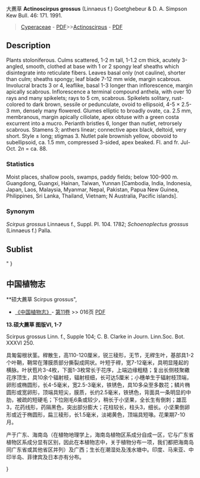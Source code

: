 大藨草 **Actinoscirpus grossus** (Linnaeus f.) Goetghebeur & D. A. Simpson Kew Bull. 46: 171. 1991.

> [Cyperaceae](http://www.iplant.cn/info/Cyperaceae?t=foc) - [PDF](http://www.iplant.cn/foc/pdf/Cyperaceae.pdf)>>[Actinoscirpus](Actinoscirpus-大藨草属.md) - [PDF](http://www.iplant.cn/foc/pdf/Actinoscirpus.pdf)

## Description

Plants stoloniferous. Culms scattered, 1-2 m tall, 1-1.2 cm thick, acutely 3-angled, smooth, clothed at base with 1 or 2 spongy leaf sheaths which disintegrate into reticulate fibers. Leaves basal only (not cauline), shorter than culm; sheaths spongy; leaf blade 7-12 mm wide, margin scabrous. Involucral bracts 3 or 4, leaflike, basal 1-3 longer than inflorescence, margin apically scabrous. Inflorescence a terminal compound anthela, with over 10 rays and many spikelets; rays to 5 cm, scabrous. Spikelets solitary, rust-colored to dark brown, sessile or pedunculate, ovoid to ellipsoid, 4-5 × 2.5-3 mm, densely many flowered. Glumes elliptic to broadly ovate, ca. 2.5 mm, membranous, margin apically ciliolate, apex obtuse with a green costa excurrent into a mucro. Perianth bristles 6, longer than nutlet, retrorsely scabrous. Stamens 3; anthers linear; connective apex black, deltoid, very short. Style ± long; stigmas 3. Nutlet pale brownish yellow, obovoid to subellipsoid, ca. 1.5 mm, compressed 3-sided, apex beaked. Fl. and fr. Jul-Oct. 2*n* = ca. 88.

### Statistics
Moist places, shallow pools, swamps, paddy fields; below 100-900 m. Guangdong, Guangxi, Hainan, Taiwan, Yunnan [Cambodia, India, Indonesia, Japan, Laos, Malaysia, Myanmar, Nepal, Pakistan, Papua New Guinea, Philippines, Sri Lanka, Thailand, Vietnam; N Australia, Pacific islands].

### Synonym
*Scirpus grossus* Linnaeus f., Suppl. Pl. 104. 1782; *Schoenoplectus grossus* (Linnaeus f.) Palla.

## Sublist
"
}
## 中国植物志

**硕大藨草 Scirpus grossus",

* [《中国植物志》](http://www.iplant.cn/frps)- [第11卷](http://www.iplant.cn/frps/vol/11) >> 016页 [PDF](http://www.iplant.cn/frps/pdf/11/016.pdf)

**13.硕大藨草 图版VI, 1-7**

Scirpus grossus Linn. f., Supple 104; C. B. Clarke in Journ. Linn.Soc. Bot. XXXVI 250.

具匍匐根状茎。稈散生，高110-120厘米，锐三稜形，无节，无稈生叶，基部具1-2个叶鞘，鞘常在薄膜质部分撕裂成网状。叶短于稈，宽7-12毫米，具明显隆起的横脉。叶状苞片3-4枚，下面1-3枚常长于花序，上端边缘粗糙；复出长侧枝聚繖花序顶生，具10余个辐射枝，辐射枝细，长可达5厘米；小穗单生于辐射枝顶端，卵形或椭圆形，长4-5毫米，宽2.5-3毫米，铁锈色，具10多朵至多数花；鳞片椭圆形或宽卵形，顶端具短尖，膜质，长约2.5毫米，铁锈色，背面具一条明显的中肋，被疏的短硬毛；下位刚毛6条或较少，稍长于小坚果，全长生有倒刺；雄蕊3，花药线形，药隔黑色，突出部分膨大；花柱较长，柱头3，细长。小坚果倒卵形或近于椭圆形，扁三稜形，长1.5毫米，淡褐黄色，顶端具短喙。花果期7-10月。

产于广东、海南岛（在植物地理学上，海南岛植物区系成分自成一区，它与广东省植物区系成分显有区别，因此在本植物志中，关于植物分布一项，我们都把海南岛同广东省或其他省区并列）及广西；生长在潮湿处及浅水塘中。印度、马来亚、中印半岛、菲律宾及日本亦有分布。

}